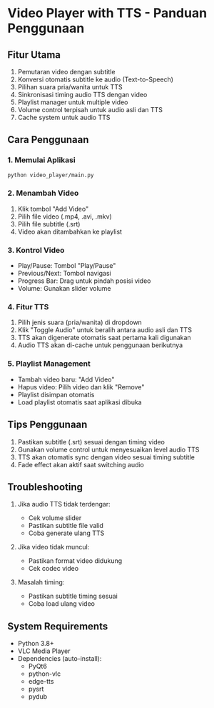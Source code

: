 # Video Player with TTS - Panduan Penggunaan

## Fitur Utama
1. Pemutaran video dengan subtitle
2. Konversi otomatis subtitle ke audio (Text-to-Speech)
3. Pilihan suara pria/wanita untuk TTS
4. Sinkronisasi timing audio TTS dengan video
5. Playlist manager untuk multiple video
6. Volume control terpisah untuk audio asli dan TTS
7. Cache system untuk audio TTS

## Cara Penggunaan

### 1. Memulai Aplikasi
```bash
python video_player/main.py
```

### 2. Menambah Video
1. Klik tombol "Add Video"
2. Pilih file video (.mp4, .avi, .mkv)
3. Pilih file subtitle (.srt)
4. Video akan ditambahkan ke playlist

### 3. Kontrol Video
- Play/Pause: Tombol "Play/Pause"
- Previous/Next: Tombol navigasi
- Progress Bar: Drag untuk pindah posisi video
- Volume: Gunakan slider volume

### 4. Fitur TTS
1. Pilih jenis suara (pria/wanita) di dropdown
2. Klik "Toggle Audio" untuk beralih antara audio asli dan TTS
3. TTS akan digenerate otomatis saat pertama kali digunakan
4. Audio TTS akan di-cache untuk penggunaan berikutnya

### 5. Playlist Management
- Tambah video baru: "Add Video"
- Hapus video: Pilih video dan klik "Remove"
- Playlist disimpan otomatis
- Load playlist otomatis saat aplikasi dibuka

## Tips Penggunaan
1. Pastikan subtitle (.srt) sesuai dengan timing video
2. Gunakan volume control untuk menyesuaikan level audio TTS
3. TTS akan otomatis sync dengan video sesuai timing subtitle
4. Fade effect akan aktif saat switching audio

## Troubleshooting
1. Jika audio TTS tidak terdengar:
   - Cek volume slider
   - Pastikan subtitle file valid
   - Coba generate ulang TTS

2. Jika video tidak muncul:
   - Pastikan format video didukung
   - Cek codec video

3. Masalah timing:
   - Pastikan subtitle timing sesuai
   - Coba load ulang video

## System Requirements
- Python 3.8+
- VLC Media Player
- Dependencies (auto-install):
  - PyQt6
  - python-vlc
  - edge-tts
  - pysrt
  - pydub

